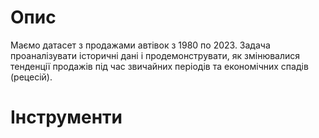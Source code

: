 # Опис
Маємо датасет з продажами автівок з 1980 по 2023. Задача проаналізувати історичні дані і продемонструвати, як змінювалися тенденції продажів під час звичайних періодів та економічних спадів (рецесій). 

# Інструменти



